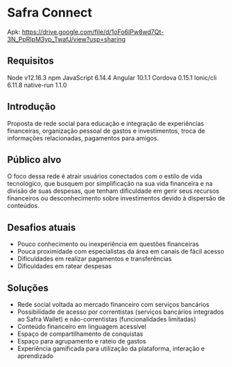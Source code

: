 # Safra Connect
Apk: https://drive.google.com/file/d/1oFo6IPw8wd7Qt-3N_PpRIpM3yp_TwafJ/view?usp=sharing

## Requisitos
Node v12.16.3
npm JavaScript 6.14.4
Angular 10.1.1
Cordova 0.15.1
Ionic/cli 6.11.8
native-run 1.1.0

## Introdução

Proposta de rede social para educação e integração de experiências financeiras, organização pessoal de gastos e investimentos, troca de informações relacionadas, pagamentos para amigos.

## Público alvo

O foco dessa rede é atrair usuários conectados com o estilo de vida tecnológico, que busquem por simplificação na sua vida financeira e na divisão de suas despesas, que tenham dificuldade em gerir seus recursos financeiros ou desconhecimento sobre investimentos devido à dispersão de conteúdos. 

## Desafios atuais

* Pouco conhecimento ou inexperiência em questões financeiras
* Pouca proximidade com especialistas da área em canais de fácil acesso
* Dificuldades em realizar pagamentos e transferências
* Dificuldades em ratear despesas

## Soluções

* Rede social voltada ao mercado financeiro com serviços bancários 
* Possibilidade de acesso por correntistas (serviços bancários integrados ao Safra Wallet) e não-correntistas (funcionalidades limitadas)
* Conteúdo financeiro em linguagem acessível
* Espaço de compartilhamento de conquistas
* Espaço para agrupamento e rateio de gastos
* Experiência gamificada para utilização da plataforma, interação e aprendizado
